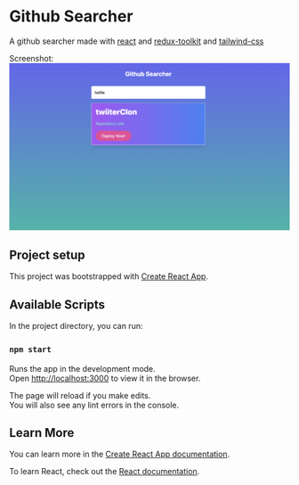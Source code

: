 # Github Searcher

A github searcher made with [react](https://react.dev/) and [redux-toolkit](https://redux-toolkit.js.org/) and [tailwind-css](https://tailwindcss.com/docs/installation)

Screenshot:
![github repo searcher](github-searcher.png)

## Project setup

This project was bootstrapped with [Create React App](https://github.com/facebook/create-react-app).

## Available Scripts

In the project directory, you can run:

### `npm start`

Runs the app in the development mode.\
Open [http://localhost:3000](http://localhost:3000) to view it in the browser.

The page will reload if you make edits.\
You will also see any lint errors in the console.

## Learn More

You can learn more in the [Create React App documentation](https://facebook.github.io/create-react-app/docs/getting-started).

To learn React, check out the [React documentation](https://reactjs.org/).
